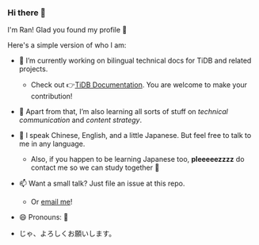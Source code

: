 ### Hi there 👾

I'm Ran! Glad you found my profile 🥳

Here's a simple version of who I am:

- 🔭 I’m currently working on bilingual technical docs for TiDB and related projects.

  - Check out 👉[TiDB Documentation](https://github.com/pingcap/docs). You are welcome to make your contribution!

- 🌱 Apart from that, I’m also learning all sorts of stuff on *technical communication* and *content strategy*.
- 💬 I speak Chinese, English, and a little Japanese. But feel free to talk to me in any language.

  - Also, if you happen to be learning Japanese too, **pleeeeezzzz** do contact me so we can study together 🌚
  
- 📫 Want a small talk? Just file an issue at this repo.
  - Or <a href="mailto:huangran@pingcap.com">email me</a>!
- 😄 Pronouns: 💃
- じゃ、よろしくお願いします。
